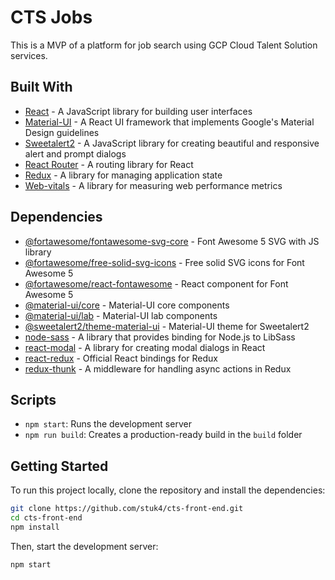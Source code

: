 # CTS Jobs

This is a MVP of a platform for job search using GCP Cloud Talent Solution services. 

## Built With
- [React](https://reactjs.org/) - A JavaScript library for building user interfaces
- [Material-UI](https://material-ui.com/) - A React UI framework that implements Google's Material Design guidelines
- [Sweetalert2](https://sweetalert2.github.io/) - A JavaScript library for creating beautiful and responsive alert and prompt dialogs
- [React Router](https://reactrouter.com/) - A routing library for React
- [Redux](https://redux.js.org/) - A library for managing application state
- [Web-vitals](https://web.dev/vitals/) - A library for measuring web performance metrics

## Dependencies
- [@fortawesome/fontawesome-svg-core](https://github.com/FortAwesome/react-fontawesome) - Font Awesome 5 SVG with JS library
- [@fortawesome/free-solid-svg-icons](https://github.com/FortAwesome/react-fontawesome) - Free solid SVG icons for Font Awesome 5
- [@fortawesome/react-fontawesome](https://github.com/FortAwesome/react-fontawesome) - React component for Font Awesome 5
- [@material-ui/core](https://material-ui.com/) - Material-UI core components
- [@material-ui/lab](https://material-ui.com/components/lab/) - Material-UI lab components
- [@sweetalert2/theme-material-ui](https://www.npmjs.com/package/@sweetalert2/theme-material-ui) - Material-UI theme for Sweetalert2
- [node-sass](https://www.npmjs.com/package/node-sass) - A library that provides binding for Node.js to LibSass
- [react-modal](https://www.npmjs.com/package/react-modal) - A library for creating modal dialogs in React
- [react-redux](https://react-redux.js.org/) - Official React bindings for Redux
- [redux-thunk](https://www.npmjs.com/package/redux-thunk) - A middleware for handling async actions in Redux

## Scripts
- `npm start`: Runs the development server
- `npm run build`: Creates a production-ready build in the `build` folder
## Getting Started

To run this project locally, clone the repository and install the dependencies:

```bash
git clone https://github.com/stuk4/cts-front-end.git
cd cts-front-end
npm install
```
Then, start the development server:
```bash
npm start
```
